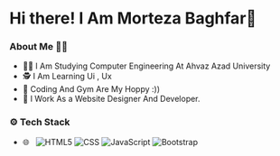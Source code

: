 # Hi there! I Am Morteza Baghfar👋

### About Me 👨‍💻

- 👨‍🎓 I Am Studying Computer Engineering At Ahvaz Azad University 
- 🕵️ I Am Learning Ui , Ux 
- 💙 Coding And Gym Are My Hoppy :))
- 👜 I Work As a Website Designer And Developer.

### ⚙️ Tech Stack

- 🌐 &nbsp;
  ![HTML5](https://img.shields.io/badge/-HTML5-333333?style=flat&logo=HTML5)
  ![CSS](https://img.shields.io/badge/-CSS-333333?style=flat&logo=CSS3&logoColor=1572B6)
  ![JavaScript](https://img.shields.io/badge/-JavaScript-333333?style=flat&logo=javascript)
  ![Bootstrap](https://img.shields.io/badge/-Bootstrap-333333?style=flat&logo=bootstrap&logoColor=563D7C)
